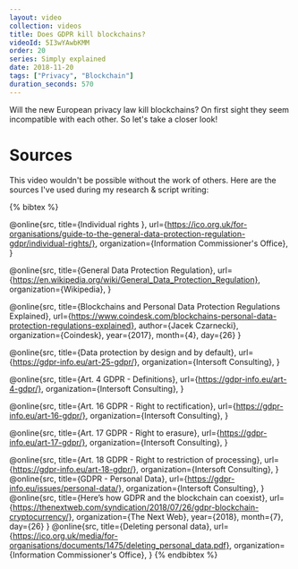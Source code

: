 ```yaml
---
layout: video
collection: videos
title: Does GDPR kill blockchains?
videoId: 5I3wYAwbKMM
order: 20
series: Simply explained
date: 2018-11-20
tags: ["Privacy", "Blockchain"]
duration_seconds: 570
---
```


Will the new European privacy law kill blockchains? On first sight they seem incompatible with each other. So let's take a closer look!

# Sources
This video wouldn't be possible without the work of others. Here are the sources I've used during my research & script writing:

{% bibtex %}

@online{src,
    title={Individual rights },
    url={https://ico.org.uk/for-organisations/guide-to-the-general-data-protection-regulation-gdpr/individual-rights/},
    organization={Information Commissioner's Office},
}

@online{src,
    title={General Data Protection Regulation},
    url={https://en.wikipedia.org/wiki/General_Data_Protection_Regulation},
    organization={Wikipedia},
}

@online{src,
    title={Blockchains and Personal Data Protection Regulations Explained},
    url={https://www.coindesk.com/blockchains-personal-data-protection-regulations-explained},
    author={Jacek Czarnecki},
    organization={Coindesk},
    year={2017},
    month={4},
    day={26}
}

@online{src,
    title={Data protection by design and by default},
    url={https://gdpr-info.eu/art-25-gdpr/},
    organization={Intersoft Consulting},
}

@online{src,
    title={Art. 4 GDPR - Definitions},
    url={https://gdpr-info.eu/art-4-gdpr/},
    organization={Intersoft Consulting},
}

@online{src,
    title={Art. 16 GDPR - Right to rectification},
    url={https://gdpr-info.eu/art-16-gdpr/},
    organization={Intersoft Consulting},
}

@online{src,
    title={Art. 17 GDPR - Right to erasure},
    url={https://gdpr-info.eu/art-17-gdpr/},
    organization={Intersoft Consulting},
}

@online{src,
    title={Art. 18 GDPR - Right to restriction of processing},
    url={https://gdpr-info.eu/art-18-gdpr/},
    organization={Intersoft Consulting},
}
@online{src,
    title={GDPR - Personal Data},
    url={https://gdpr-info.eu/issues/personal-data/},
    organization={Intersoft Consulting},
}
@online{src,
    title={Here’s how GDPR and the blockchain can coexist},
    url={https://thenextweb.com/syndication/2018/07/26/gdpr-blockchain-cryptocurrency/},
    organization={The Next Web},
    year={2018},
    month={7},
    day={26}
}
@online{src,
    title={Deleting personal data},
    url={https://ico.org.uk/media/for-organisations/documents/1475/deleting_personal_data.pdf},
    organization={Information Commissioner's Office},
}
{% endbibtex %}